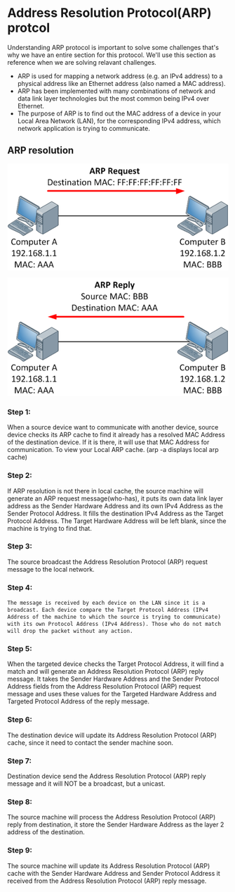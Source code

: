 # Address Resolution Protocol(ARP) protcol 

Understanding ARP protocol is important to solve some challenges that's why we have an entire section for this protocol. We'll use this section as reference when we are solving relavant challenges.


- ARP is used for mapping a network address (e.g. an IPv4 address) to a physical address like an Ethernet address (also named a MAC address).
- ARP has been implemented with many combinations of network and data link layer technologies but the most common being IPv4 over Ethernet.
- The purpose of ARP is to find out the MAC address of a device in your Local Area Network (LAN), for the corresponding IPv4 address, which network application is trying to communicate.

## ARP resolution

![arp-request](../imgs/arp-request.png)

![arp-reply](../imgs/arp-reply.png)

### Step 1:

When a source device want to communicate with another device, source device checks its ARP cache to find it already has a resolved MAC Address of the destination device. If it is there, it will use that MAC Address for communication. To view your Local ARP cache. (arp -a displays local arp cache)

### Step 2:

If ARP resolution is not there in local cache, the source machine will generate an ARP request message(who-has), it puts its own data link layer address as the Sender Hardware Address and its own IPv4 Address as the Sender Protocol Address. It fills the destination IPv4 Address as the Target Protocol Address. The Target Hardware Address will be left blank, since the machine is trying to find that.

### Step 3:

The source broadcast the Address Resolution Protocol (ARP) request message to the local network.

### Step 4:

    The message is received by each device on the LAN since it is a broadcast. Each device compare the Target Protocol Address (IPv4 Address of the machine to which the source is trying to communicate) with its own Protocol Address (IPv4 Address). Those who do not match will drop the packet without any action.

### Step 5:

When the targeted device checks the Target Protocol Address, it will find a match and will generate an Address Resolution Protocol (ARP) reply message. It takes the Sender Hardware Address and the Sender Protocol Address fields from the Address Resolution Protocol (ARP) request message and uses these values for the Targeted Hardware Address and Targeted Protocol Address of the reply message.

### Step 6:

The destination device will update its Address Resolution Protocol (ARP) cache, since it need to contact the sender machine soon.

### Step 7:

Destination device send the Address Resolution Protocol (ARP) reply message and it will NOT be a broadcast, but a unicast.

### Step 8:

The source machine will process the Address Resolution Protocol (ARP) reply from destination, it store the Sender Hardware Address as the layer 2 address of the destination.

### Step 9:

The source machine will update its Address Resolution Protocol (ARP) cache with the Sender Hardware Address and Sender Protocol Address it received from the Address Resolution Protocol (ARP) reply message.
